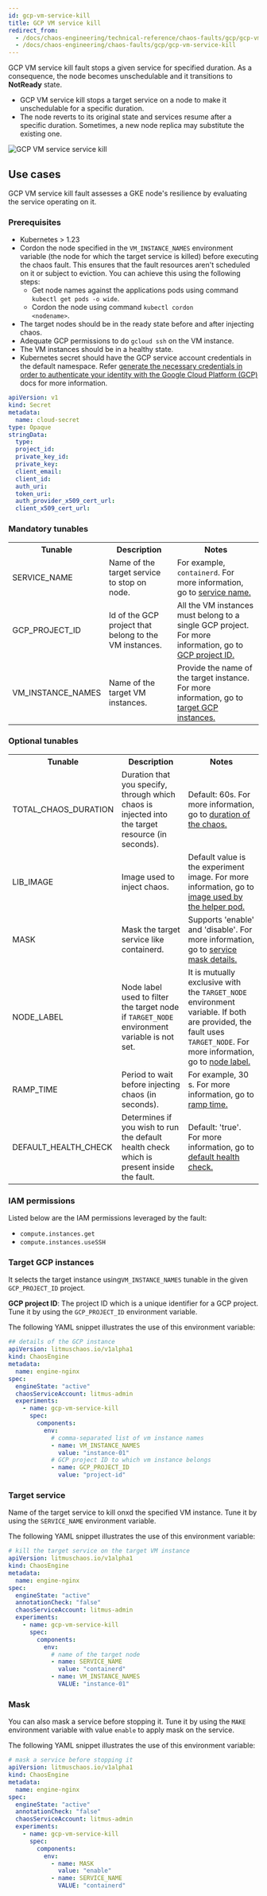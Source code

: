 ```yaml
---
id: gcp-vm-service-kill
title: GCP VM service kill
redirect_from:
  - /docs/chaos-engineering/technical-reference/chaos-faults/gcp/gcp-vm-service-kill
  - /docs/chaos-engineering/chaos-faults/gcp/gcp-vm-service-kill
---
```


GCP VM service kill fault stops a given service for specified duration. As a consequence, the node becomes unschedulable and it transitions to **NotReady** state.

- GCP VM service kill stops a target service on a node to make it unschedulable for a specific duration.
- The node reverts to its original state and services resume after a specific duration. Sometimes, a new node replica may substitute the existing one.

![GCP VM service service kill](./static/images/gcp-vm-service-kill.png)

## Use cases

GCP VM service kill fault assesses a GKE node's resilience by evaluating the service operating on it.

### Prerequisites

- Kubernetes > 1.23
- Cordon the node specified in the <code>VM_INSTANCE_NAMES</code> environment variable (the node for which the target service is killed) before executing the chaos fault. This ensures that the fault resources aren't scheduled on it or subject to eviction. You can achieve this using the following steps:
  - Get node names against the applications pods using command <code>kubectl get pods -o wide</code>.
  - Cordon the node using command <code>kubectl cordon &lt;nodename&gt;</code>.
- The target nodes should be in the ready state before and after injecting chaos.
- Adequate GCP permissions to do `gcloud ssh` on the VM instance.
- The VM instances should be in a healthy state.
- Kubernetes secret should have the GCP service account credentials in the default namespace. Refer [generate the necessary credentials in order to authenticate your identity with the Google Cloud Platform (GCP)](/docs/chaos-engineering/use-harness-ce/chaos-faults/gcp/security-configurations/prepare-secret-for-gcp) docs for more information.

```yaml
apiVersion: v1
kind: Secret
metadata:
  name: cloud-secret
type: Opaque
stringData:
  type:
  project_id:
  private_key_id:
  private_key:
  client_email:
  client_id:
  auth_uri:
  token_uri:
  auth_provider_x509_cert_url:
  client_x509_cert_url:
```

### Mandatory tunables

   <table>
      <tr>
        <th> Tunable </th>
        <th> Description </th>
        <th> Notes </th>
      </tr>
      <tr>
        <td> SERVICE_NAME </td>
        <td> Name of the target service to stop on node. </td>
        <td> For example, <code>containerd</code>. For more information, go to <a href = "#target-service">service name.</a></td>
      </tr>
      <tr>
        <td> GCP_PROJECT_ID </td>
        <td> Id of the GCP project that belong to the VM instances. </td>
        <td> All the VM instances must belong to a single GCP project. For more information, go to <a href="#target-gcp-instances">GCP project ID. </a></td>
      </tr>
      <tr>
        <td> VM_INSTANCE_NAMES </td>
        <td> Name of the target VM instances. </td>
        <td> Provide the name of the target instance. For more information, go to <a href="#target-gcp-instances">target GCP instances. </a></td>
      </tr>
    </table>

### Optional tunables

   <table>
      <tr>
        <th> Tunable </th>
        <th> Description </th>
        <th> Notes </th>
      </tr>
      <tr>
        <td> TOTAL_CHAOS_DURATION </td>
        <td> Duration that you specify, through which chaos is injected into the target resource (in seconds). </td>
        <td> Default: 60s. For more information, go to <a href = "/docs/chaos-engineering/use-harness-ce/chaos-faults/common-tunables-for-all-faults/#duration-of-the-chaos">duration of the chaos.</a></td>
      </tr>
      <tr>
        <td> LIB_IMAGE </td>
        <td> Image used to inject chaos. </td>
        <td> Default value is the experiment image. For more information, go to <a href = "/docs/chaos-engineering//chaos-faults/common-tunables-for-all-faults#image-used-by-the-helper-pod">image used by the helper pod.</a></td>
      </tr>
      <tr>
        <td> MASK </td>
        <td> Mask the target service like containerd.</td>
        <td> Supports 'enable' and 'disable'. For more information, go to <a href = "#mask">service mask details.</a></td>
      </tr>
      <tr>
        <td> NODE_LABEL </td>
        <td> Node label used to filter the target node if <code>TARGET_NODE</code> environment variable is not set. </td>
        <td> It is mutually exclusive with the <code>TARGET_NODE</code> environment variable. If both are provided, the fault uses <code>TARGET_NODE</code>. For more information, go to <a href="/docs/chaos-engineering/use-harness-ce/chaos-faults/kubernetes/node/common-tunables-for-node-faults/#target-nodes-with-labels">node label.</a></td>
      </tr>
      <tr>
        <td> RAMP_TIME </td>
        <td> Period to wait before injecting chaos (in seconds). </td>
        <td> For example, 30 s. For more information, go to <a href = "/docs/chaos-engineering/use-harness-ce/chaos-faults/common-tunables-for-all-faults/#ramp-time">ramp time.</a></td>
      </tr>
      <tr>
      <td>DEFAULT_HEALTH_CHECK</td>
      <td>Determines if you wish to run the default health check which is present inside the fault. </td>
      <td> Default: 'true'. For more information, go to <a href="/docs/chaos-engineering/use-harness-ce/chaos-faults/common-tunables-for-all-faults#default-health-check"> default health check.</a></td>
      </tr>
    </table>

### IAM permissions

Listed below are the IAM permissions leveraged by the fault:

- `compute.instances.get`
- `compute.instances.useSSH`

### Target GCP instances

It selects the target instance using`VM_INSTANCE_NAMES` tunable in the given `GCP_PROJECT_ID` project.

**GCP project ID**: The project ID which is a unique identifier for a GCP project. Tune it by using the `GCP_PROJECT_ID` environment variable.

The following YAML snippet illustrates the use of this environment variable:

[embedmd]: # "./static/manifests/gcp-vm-service-kill/gcp-instance.yaml yaml"

```yaml
## details of the GCP instance
apiVersion: litmuschaos.io/v1alpha1
kind: ChaosEngine
metadata:
  name: engine-nginx
spec:
  engineState: "active"
  chaosServiceAccount: litmus-admin
  experiments:
    - name: gcp-vm-service-kill
      spec:
        components:
          env:
            # comma-separated list of vm instance names
            - name: VM_INSTANCE_NAMES
              value: "instance-01"
            # GCP project ID to which vm instance belongs
            - name: GCP_PROJECT_ID
              value: "project-id"
```

### Target service

Name of the target service to kill onxd the specified VM instance. Tune it by using the `SERVICE_NAME` environment variable.

The following YAML snippet illustrates the use of this environment variable:

[embedmd]: # "./static/manifests/gcp-vm-service-kill/target-service.yaml yaml"

```yaml
# kill the target service on the target VM instance
apiVersion: litmuschaos.io/v1alpha1
kind: ChaosEngine
metadata:
  name: engine-nginx
spec:
  engineState: "active"
  annotationCheck: "false"
  chaosServiceAccount: litmus-admin
  experiments:
    - name: gcp-vm-service-kill
      spec:
        components:
          env:
            # name of the target node
            - name: SERVICE_NAME
              value: "containerd"
            - name: VM_INSTANCE_NAMES
              VALUE: "instance-01"
```

### Mask

You can also mask a service before stopping it. Tune it by using the `MAKE` environment variable with value `enable` to apply mask on the service.

The following YAML snippet illustrates the use of this environment variable:

[embedmd]: # "./static/manifests/gcp-vm-service-kill/mask-service.yaml yaml"

```yaml
# mask a service before stopping it
apiVersion: litmuschaos.io/v1alpha1
kind: ChaosEngine
metadata:
  name: engine-nginx
spec:
  engineState: "active"
  annotationCheck: "false"
  chaosServiceAccount: litmus-admin
  experiments:
    - name: gcp-vm-service-kill
      spec:
        components:
          env:
            - name: MASK
              value: "enable"
            - name: SERVICE_NAME
              VALUE: "containerd"
```
